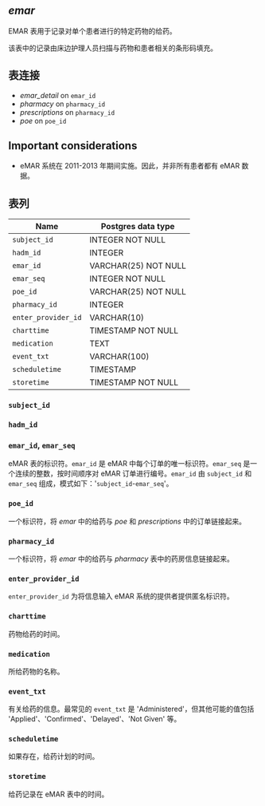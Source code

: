 

## *emar*


EMAR 表用于记录对单个患者进行的特定药物的给药。

该表中的记录由床边护理人员扫描与药物和患者相关的条形码填充。

## 表连接

* *emar_detail* on `emar_id`
* *pharmacy* on `pharmacy_id`
* *prescriptions* on `pharmacy_id`
* *poe* on `poe_id`


## Important considerations
* eMAR 系统在 2011-2013 年期间实施。因此，并非所有患者都有 eMAR 数据。

## 表列

| Name                | Postgres data type   |
|---------------------|----------------------|
| `subject_id`        | INTEGER NOT NULL     |
| `hadm_id`           | INTEGER              |
| `emar_id`           | VARCHAR(25) NOT NULL |
| `emar_seq`          | INTEGER NOT NULL     |
| `poe_id`            | VARCHAR(25) NOT NULL |
| `pharmacy_id`       | INTEGER              |
| `enter_provider_id` | VARCHAR(10)          |
| `charttime`         | TIMESTAMP NOT NULL   |
| `medication`        | TEXT                 |
| `event_txt`         | VARCHAR(100)         |
| `scheduletime`      | TIMESTAMP            |
| `storetime`         | TIMESTAMP NOT NULL   |

### `subject_id`

### `hadm_id`

### `emar_id`, `emar_seq`

eMAR 表的标识符。`emar_id` 是 eMAR 中每个订单的唯一标识符。`emar_seq` 是一个连续的整数，按时间顺序对 eMAR 订单进行编号。`emar_id` 由 `subject_id` 和 `emar_seq` 组成，模式如下：'`subject_id`-`emar_seq`'。

### `poe_id`

一个标识符，将 *emar* 中的给药与 *poe* 和 *prescriptions* 中的订单链接起来。

### `pharmacy_id`

一个标识符，将 *emar* 中的给药与 *pharmacy* 表中的药房信息链接起来。

### `enter_provider_id`

`enter_provider_id` 为将信息输入 eMAR 系统的提供者提供匿名标识符。


### `charttime`

药物给药的时间。

### `medication`

所给药物的名称。

### `event_txt`

有关给药的信息。最常见的 `event_txt` 是 'Administered'，但其他可能的值包括 'Applied'、'Confirmed'、'Delayed'、'Not Given' 等。

### `scheduletime`
如果存在，给药计划的时间。

### `storetime`
给药记录在 eMAR 表中的时间。
